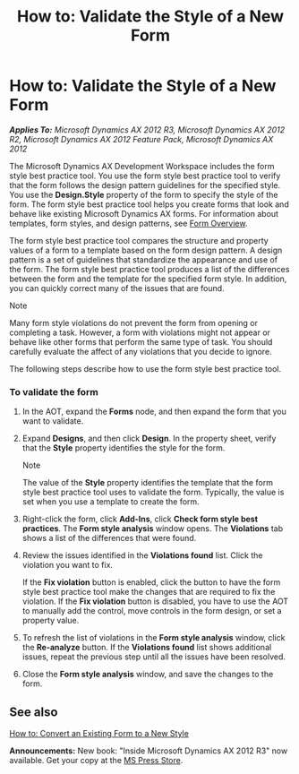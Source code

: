 ﻿---
title: 'How to: Validate the Style of a New Form'
TOCTitle: 'How to: Validate the Style of a New Form'
ms:assetid: de23873d-e079-4af1-acd5-df7d5f77b4ca
ms:mtpsurl: https://msdn.microsoft.com/en-us/library/Hh397319(v=AX.60)
ms:contentKeyID: 36929810
ms.date: 05/18/2015
mtps_version: v=AX.60
---

# How to: Validate the Style of a New Form 


_**Applies To:** Microsoft Dynamics AX 2012 R3, Microsoft Dynamics AX 2012 R2, Microsoft Dynamics AX 2012 Feature Pack, Microsoft Dynamics AX 2012_

The Microsoft Dynamics AX Development Workspace includes the form style best practice tool. You use the form style best practice tool to verify that the form follows the design pattern guidelines for the specified style. You use the **Design.Style** property of the form to specify the style of the form. The form style best practice tool helps you create forms that look and behave like existing Microsoft Dynamics AX forms. For information about templates, form styles, and design patterns, see [Form Overview](form-overview.md).

The form style best practice tool compares the structure and property values of a form to a template based on the form design pattern. A design pattern is a set of guidelines that standardize the appearance and use of the form. The form style best practice tool produces a list of the differences between the form and the template for the specified form style. In addition, you can quickly correct many of the issues that are found.


> [!NOTE]
> <P>Many form style violations do not prevent the form from opening or completing a task. However, a form with violations might not appear or behave like other forms that perform the same type of task. You should carefully evaluate the affect of any violations that you decide to ignore.</P>



The following steps describe how to use the form style best practice tool.

### To validate the form

1.  In the AOT, expand the **Forms** node, and then expand the form that you want to validate.

2.  Expand **Designs**, and then click **Design**. In the property sheet, verify that the **Style** property identifies the style for the form.
    

    > [!NOTE]
    > <P>The value of the <STRONG>Style</STRONG> property identifies the template that the form style best practice tool uses to validate the form. Typically, the value is set when you use a template to create the form.</P>



3.  Right-click the form, click **Add-Ins**, click **Check form style best practices**. The **Form style analysis** window opens. The **Violations** tab shows a list of the differences that were found.

4.  Review the issues identified in the **Violations found** list. Click the violation you want to fix.
    
    If the **Fix violation** button is enabled, click the button to have the form style best practice tool make the changes that are required to fix the violation. If the **Fix violation** button is disabled, you have to use the AOT to manually add the control, move controls in the form design, or set a property value.

5.  To refresh the list of violations in the **Form style analysis** window, click the **Re-analyze** button. If the **Violations found** list shows additional issues, repeat the previous step until all the issues have been resolved.

6.  Close the **Form style analysis** window, and save the changes to the form.

## See also

[How to: Convert an Existing Form to a New Style](how-to-convert-an-existing-form-to-a-new-style.md)

  
**Announcements:** New book: "Inside Microsoft Dynamics AX 2012 R3" now available. Get your copy at the [MS Press Store](https://www.microsoftpressstore.com/store/inside-microsoft-dynamics-ax-2012-r3-9780735685109).

